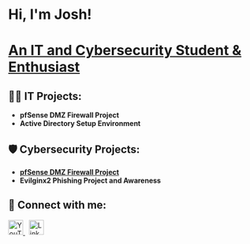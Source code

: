 # Hi, I'm Josh!  
# [An IT and Cybersecurity Student & Enthusiast](https://www.linkedin.com/in/joshua-petrone/)

## 👨‍💻 IT Projects:
- **pfSense DMZ Firewall Project**
- **Active Directory Setup Environment**

## 🛡️ Cybersecurity Projects:
- [**pfSense DMZ Firewall Project**](https://github.com/joshuapetrone/pfSense-DMZ-Firewall-Project)
- **Evilginx2 Phishing Project and Awareness**

## 🔗 Connect with me:

<a href="https://www.youtube.com" target="_blank">
  <img src="https://cdn.jsdelivr.net/npm/simple-icons@v3/icons/youtube.svg" width="30px" alt="YouTube" />
</a>&nbsp;
<a href="https://www.linkedin.com/in/joshua-petrone/" target="_blank">
  <img src="https://cdn.jsdelivr.net/npm/simple-icons@v3/icons/linkedin.svg" width="30px" alt="LinkedIn" />
</a>


